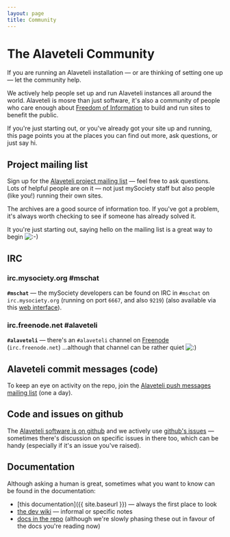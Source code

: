 ```yaml
---
layout: page
title: Community
---
```


The Alaveteli Community
====================

<p class="lead">
	If you are running an Alaveteli installation &mdash; or are thinking of setting one up &mdash; let the community help.
</p>

We actively help people set up and run Alaveteli instances all around the
world. Alaveteli is mosre than just software, it's also a community of people
who care enough about <a href="{{ site.baseurl}}glossary/#foi">Freedom of
Information</a> to build and run sites to benefit the public.

If you're just starting out, or you've already got your site up and running,
this page points you at the places you can find out more, ask questions, or
just say hi.

<!--	
  direct email and twitter?

	<li>Louise Crow (project lead): <a href="mailto:louise@mysociety.org">email</a>, <a href="http://twitter.com/crowbot">twitter</a></li>
-->


## Project mailing list

Sign up for the <a href="https://groups.google.com/group/alaveteli-dev">Alaveteli project mailing list</a> &mdash; feel free to ask questions. Lots of helpful people are on it
&mdash; not just mySociety staff but also people (like you!) running their own
sites.

The archives are a good source of information too. If you've got a problem, it's
always worth checking to see if someone has already solved it.

It you're just starting out, saying hello on the mailing list is a great way to
begin <img src="http://www.alaveteli.org/wp-includes/images/smilies/icon_smile.gif" alt=":-)"> 

## IRC

### irc.mysociety.org #mschat

**`#mschat`** &mdash;
the mySociety developers can be found on IRC in `#mschat` on
`irc.mysociety.org` (running on port `6667`, and also `9219`)
(also available via this [web interface](http://www.irc.mysociety.org)).

### irc.freenode.net #alaveteli

**`#alaveteli`** &mdash;
there's an `#alaveteli` channel on 
[Freenode](http://freenode.net) (`irc.freenode.net`) ...although that channel can be rather quiet 
<img src="http://www.alaveteli.org/wp-includes/images/smilies/icon_smile.gif" alt=":)" class="wp-smiley">

##	Alaveteli commit messages (code)

To keep an eye on activity on the repo, join the 
<a href="https://groups.google.com/group/alaveteli-commits/">Alaveteli push messages mailing list</a> (one a day).

## Code and issues on github

The [Alaveteli software is on github](https://github.com/mysociety/alaveteli) and we actively use 
[github's issues](https://github.com/mysociety/alaveteli) &mdash; sometimes there's discussion on specific issues in there too, which can be handy (especially if it's an issue you've raised).

## Documentation

Although asking a human is great, sometimes what you want to know can be 
found in the documentation:

* [this documentation]({{ site.baseurl }}) &mdash; always the first place to look
* [the dev wiki](http://github.com/mysociety/alaveteli/wiki) &mdash; informal or specific notes
* [docs in the repo](https://github.com/mysociety/alaveteli/tree/rails-3-develop/doc) (although we're slowly phasing these out in favour of the docs you're reading now)
